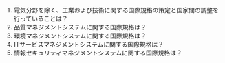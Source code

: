 1. 電気分野を除く、工業および技術に関する国際規格の策定と国家間の調整を行っていることは？  
2. 品質マネジメントシステムに関する国際規格は？   
3. 環境マネジメントシステムに関する国際規格は？  
4. ITサービスマネジメントシステムに関する国際規格は？  
5. 情報セキュリティマネジメントシステムに関する国際規格は？

